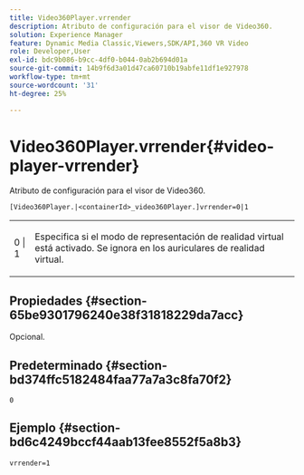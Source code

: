 ```yaml
---
title: Video360Player.vrrender
description: Atributo de configuración para el visor de Video360.
solution: Experience Manager
feature: Dynamic Media Classic,Viewers,SDK/API,360 VR Video
role: Developer,User
exl-id: bdc9b086-b9cc-4df0-b044-0ab2b694d01a
source-git-commit: 14b9f6d3a01d47ca60710b19abfe11df1e927978
workflow-type: tm+mt
source-wordcount: '31'
ht-degree: 25%

---
```


# Video360Player.vrrender{#video-player-vrrender}

Atributo de configuración para el visor de Video360.

`[Video360Player.|<containerId>_video360Player.]vrrender=0|1`

<table id="table_2A4F898BBF88417DB0834B7F78637F5D"> 
 <tbody> 
  <tr> 
   <td colname="col1"> <p> <span class="codeph"> 0 | 1</span> </p> </td> 
   <td colname="col2"> <p>Especifica si el modo de representación de realidad virtual está activado. Se ignora en los auriculares de realidad virtual. </p> </td> 
  </tr> 
 </tbody> 
</table>

## Propiedades {#section-65be9301796240e38f31818229da7acc}

Opcional.

## Predeterminado {#section-bd374ffc5182484faa77a7a3c8fa70f2}

`0`

## Ejemplo {#section-bd6c4249bccf44aab13fee8552f5a8b3}

`vrrender=1`
